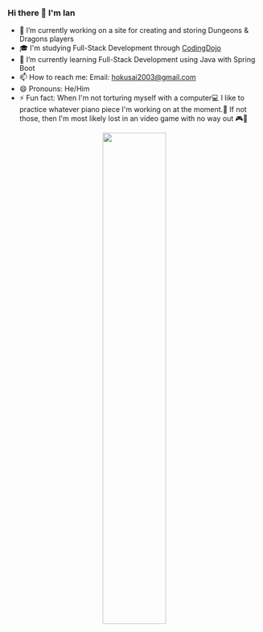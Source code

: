 ### Hi there 👋  I'm Ian

- 🔭 I’m currently working on
    a site for creating and storing Dungeons & Dragons players
- 🎓 I'm studying Full-Stack Development through [CodingDojo](https://www.codingdojo.com/)
- 🌱 I’m currently learning 
    Full-Stack Development using Java with Spring Boot
- 📫 How to reach me: 
    Email: hokusai2003@gmail.com
- 😄 Pronouns: He/Him
- ⚡ Fun fact: 
    When I'm not torturing myself with a computer💻 I like to practice whatever piano piece I'm working on at the moment.🎹
    If not those, then I'm most likely lost in an video game with no way out 🎮🔦
    
<html>
    <div align="center">
        <image src="hokusai/Asakusa-Honganji-Hokusai.jpg" align="center" style="width: 50%"/>
    </div>
